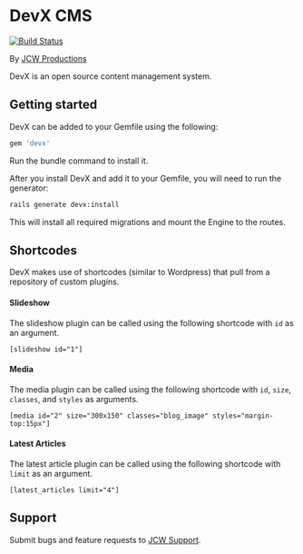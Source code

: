 # DevX CMS

[![Build Status](https://travis-ci.org/jcwproductions/devx.svg?branch=master)](https://travis-ci.org/jcwproductions/devx)

By [JCW Productions](https://jcwproductions.com)

DevX is an open source content management system.

## Getting started

DevX can be added to your Gemfile using the following:

```ruby
gem 'devx'
```

Run the bundle command to install it.

After you install DevX and add it to your Gemfile, you will need to run the generator:

```bash
rails generate devx:install
```

This will install all required migrations and mount the Engine to the routes.


## Shortcodes

DevX makes use of shortcodes (similar to Wordpress) that pull from a repository of custom plugins.

#### Slideshow

The slideshow plugin can be called using the following shortcode with `id` as an argument.


    [slideshow id="1"]


#### Media

The media plugin can be called using the following shortcode with `id`, `size`, `classes`, and `styles` as arguments.


    [media id="2" size="300x150" classes="blog_image" styles="margin-top:15px"]


#### Latest Articles
The latest article plugin can be called using the following shortcode with `limit` as an argument.

    [latest_articles limit="4"]


## Support

Submit bugs and feature requests to [JCW Support](mailto:support@jcwproductions.com).
